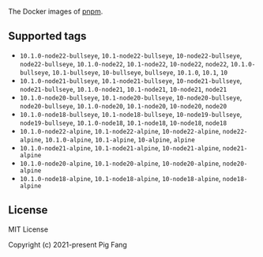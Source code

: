 The Docker images of [pnpm](https://pnpm.io).

## Supported tags

- `10.1.0-node22-bullseye`, `10.1-node22-bullseye`, `10-node22-bullseye`, `node22-bullseye`, `10.1.0-node22`, `10.1-node22`, `10-node22`, `node22`, `10.1.0-bullseye`, `10.1-bullseye`, `10-bullseye`, `bullseye`, `10.1.0`, `10.1`, `10`
- `10.1.0-node21-bullseye`, `10.1-node21-bullseye`, `10-node21-bullseye`, `node21-bullseye`, `10.1.0-node21`, `10.1-node21`, `10-node21`, `node21`
- `10.1.0-node20-bullseye`, `10.1-node20-bullseye`, `10-node20-bullseye`, `node20-bullseye`, `10.1.0-node20`, `10.1-node20`, `10-node20`, `node20`
- `10.1.0-node18-bullseye`, `10.1-node18-bullseye`, `10-node19-bullseye`, `node19-bullseye`, `10.1.0-node18`, `10.1-node18`, `10-node18`, `node18`
- `10.1.0-node22-alpine`, `10.1-node22-alpine`, `10-node22-alpine`, `node22-alpine`, `10.1.0-alpine`, `10.1-alpine`, `10-alpine`, `alpine`
- `10.1.0-node21-alpine`, `10.1-node21-alpine`, `10-node21-alpine`, `node21-alpine`
- `10.1.0-node20-alpine`, `10.1-node20-alpine`, `10-node20-alpine`, `node20-alpine`
- `10.1.0-node18-alpine`, `10.1-node18-alpine`, `10-node18-alpine`, `node18-alpine`

## License

MIT License

Copyright (c) 2021-present Pig Fang
